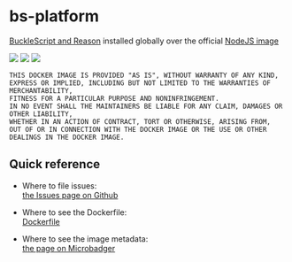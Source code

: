 # bs-platform

[BuckleScript and Reason](https://www.npmjs.com/package/bs-platform) installed globally over the official [NodeJS image](https://hub.docker.com/_/node)

[url]: https://microbadger.com/images/andreysenov/bs-platform

[![](https://images.microbadger.com/badges/version/andreysenov/bs-platform.svg)][url]
[![](https://images.microbadger.com/badges/image/andreysenov/bs-platform.svg)][url]
[![](https://images.microbadger.com/badges/commit/andreysenov/bs-platform.svg)][url]

```
THIS DOCKER IMAGE IS PROVIDED "AS IS", WITHOUT WARRANTY OF ANY KIND,
EXPRESS OR IMPLIED, INCLUDING BUT NOT LIMITED TO THE WARRANTIES OF MERCHANTABILITY,
FITNESS FOR A PARTICULAR PURPOSE AND NONINFRINGEMENT.
IN NO EVENT SHALL THE MAINTAINERS BE LIABLE FOR ANY CLAIM, DAMAGES OR OTHER LIABILITY,
WHETHER IN AN ACTION OF CONTRACT, TORT OR OTHERWISE, ARISING FROM,
OUT OF OR IN CONNECTION WITH THE DOCKER IMAGE OR THE USE OR OTHER DEALINGS IN THE DOCKER IMAGE.
```

## Quick reference

* Where to file issues:<br>
[the Issues page on Github](https://github.com/AndreySenov/bs-platform-docker/issues)

* Where to see the Dockerfile:<br>
[Dockerfile](https://github.com/AndreySenov/bs-platform-docker/blob/master/Dockerfile)

* Where to see the image metadata:<br>
[the page on Microbadger][url]
